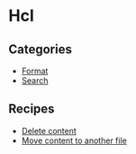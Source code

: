 # Hcl

## Categories

* [Format](/recipes/hcl/format)
* [Search](/recipes/hcl/search)

## Recipes

* [Delete content](./deletecontent.md)
* [Move content to another file](./movecontenttofile.md)


